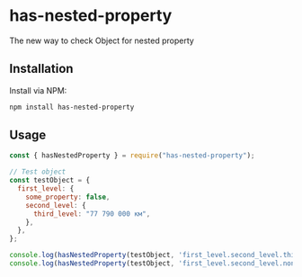 # has-nested-property

The new way to check Object for nested property

## Installation

Install via NPM:

```bash
npm install has-nested-property

```

## Usage

```javascript
const { hasNestedProperty } = require("has-nested-property");

// Test object
const testObject = {
  first_level: {
    some_property: false,
    second_level: {
      third_level: "77 790 000 км",
    },
  },
};

console.log(hasNestedProperty(testObject, 'first_level.second_level.third_level')) // print true
console.log(hasNestedProperty(testObject, 'first_level.second_level.non_exist_property')) // print false

```
